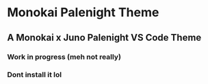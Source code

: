 # Monokai Palenight Theme 
## A Monokai x Juno Palenight VS Code Theme
### Work in progress (meh not really)
### Dont install it lol
